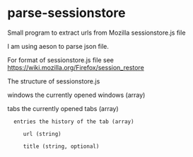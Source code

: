 # parse-sessionstore

Small program to extract urls from Mozilla sessionstore.js file

I am using aeson to parse json file.

For format of sessionstore.js file see https://wiki.mozilla.org/Firefox/session_restore

The structure of sessionstore.js

windows the currently opened windows (array)

   tabs the currently opened tabs (array)

      entries the history of the tab (array)

         url (string)

         title (string, optional)

